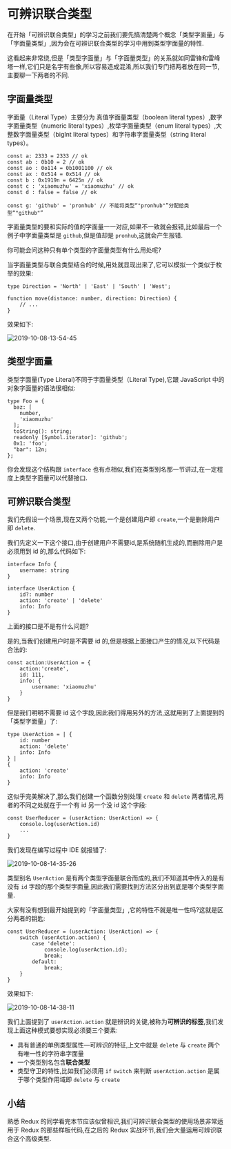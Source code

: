 # 可辨识联合类型

在开始「可辨识联合类型」的学习之前我们要先搞清楚两个概念「类型字面量」与「字面量类型」,因为会在可辨识联合类型的学习中用到类型字面量的特性.

这看起来非常绕,但是「类型字面量」与「字面量类型」的关系就如同雷锋和雷峰塔一样,它们只是名字有些像,所以容易造成混淆,所以我们专门把两者放在同一节,主要聊一下两者的不同.

## 字面量类型

字面量（Literal Type）主要分为 真值字面量类型（boolean literal types）,数字字面量类型（numeric literal types）,枚举字面量类型（enum literal types）,大整数字面量类型（bigInt literal types）和字符串字面量类型（string literal types）。

```
const a: 2333 = 2333 // ok
const ab : 0b10 = 2 // ok
const ao : 0o114 = 0b1001100 // ok
const ax : 0x514 = 0x514 // ok
const b : 0x1919n = 6425n // ok
const c : 'xiaomuzhu' = 'xiaomuzhu' // ok
const d : false = false // ok

const g: 'github' = 'pronhub' // 不能将类型“"pronhub"”分配给类型“"github"”

```

字面量类型的要和实际的值的字面量一一对应,如果不一致就会报错,比如最后一个例子中字面量类型是 `github`,但是值却是 `pronhub`,这就会产生报错.

你可能会问这种只有单个类型的字面量类型有什么用处呢\?

当字面量类型与联合类型结合的时候,用处就显现出来了,它可以模拟一个类似于枚举的效果:

```
type Direction = 'North' | 'East' | 'South' | 'West';

function move(distance: number, direction: Direction) {
    // ...
}

```

效果如下:

![2019-10-08-13-54-45](https://user-gold-cdn.xitu.io/2019/10/11/16dbb124607d2898?w=560&h=219&f=png&s=27687)

## 类型字面量

类型字面量\(Type Literal\)不同于字面量类型（Literal Type\),它跟 JavaScript 中的对象字面量的语法很相似:

```
type Foo = {
  baz: [
    number,
    'xiaomuzhu'
  ];
  toString(): string;
  readonly [Symbol.iterator]: 'github';
  0x1: 'foo';
  "bar": 12n;
};

```

你会发现这个结构跟 `interface` 也有点相似,我们在类型别名那一节讲过,在一定程度上类型字面量可以代替接口.

## 可辨识联合类型

我们先假设一个场景,现在又两个功能,一个是创建用户即 `create`,一个是删除用户即 `delete`.

我们先定义一下这个接口,由于创建用户不需要id,是系统随机生成的,而删除用户是必须用到 id 的,那么代码如下:

```
interface Info {
    username: string
}

interface UserAction {
    id?: number
    action: 'create' | 'delete'
    info: Info
}

```

上面的接口是不是有什么问题\?

是的,当我们创建用户时是不需要 id 的,但是根据上面接口产生的情况,以下代码是合法的:

```
const action:UserAction = {
    action:'create',
    id: 111,
    info: {
        username: 'xiaomuzhu'
    }
}

```

但是我们明明不需要 id 这个字段,因此我们得用另外的方法,这就用到了上面提到的「类型字面量」了:

```
type UserAction = | {
    id: number
    action: 'delete'
    info: Info
} |
{
    action: 'create'
    info: Info
}

```

这似乎完美解决了,那么我们创建一个函数分别处理 `create` 和 `delete` 两者情况,两者的不同之处就在于一个有 id 另一个没 id 这个字段:

```
const UserReducer = (userAction: UserAction) => {
    console.log(userAction.id)
    ...
}

```

我们发现在编写过程中 IDE 就报错了:

![2019-10-08-14-35-26](https://user-gold-cdn.xitu.io/2019/10/11/16dbb124613e3b1e?w=861&h=130&f=png&s=35810)

类型别名 `UserAction` 是有两个类型字面量联合而成的,我们不知道其中传入的是有没有 `id` 字段的那个类型字面量,因此我们需要找到方法区分出到底是哪个类型字面量.

大家有没有想到最开始提到的「字面量类型」,它的特性不就是唯一性吗\?这就是区分两者的钥匙:

```
const UserReducer = (userAction: UserAction) => {
    switch (userAction.action) {
        case 'delete':
            console.log(userAction.id);
            break;
        default:
            break;
    }
}

```

效果如下:

![2019-10-08-14-38-11](https://user-gold-cdn.xitu.io/2019/10/11/16dbb1246146cc76?w=778&h=202&f=png&s=35829)

我们上面提到了 `userAction.action` 就是辨识的关键,被称为**可辨识的标签**,我们发现上面这种模式要想实现必须要三个要素:

* 具有普通的单例类型属性—可辨识的特征,上文中就是 `delete` 与 `create` 两个有唯一性的字符串字面量
* 一个类型别名包含**联合类型**
* 类型守卫的特性,比如我们必须用 `if` `switch` 来判断 `userAction.action` 是属于哪个类型作用域即 `delete` 与 `create`

## 小结

熟悉 Redux 的同学看完本节应该似曾相识,我们可辨识联合类型的使用场景非常适用于 Redux 的那些样板代码,在之后的 Redux 实战环节,我们会大量运用可辨识联合这个高级类型.